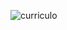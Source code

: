 ![curriculo](https://uploaddeimagens.com.br/images/001/564/808/original/Captura_de_tela_de_2018-08-17_15-33-48.png?1534530865)
